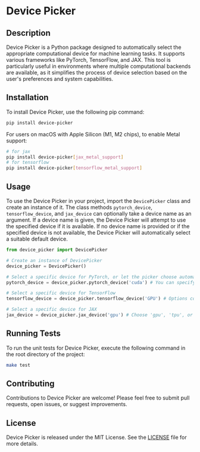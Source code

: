 # Device Picker

## Description

Device Picker is a Python package designed to automatically select the appropriate computational device for machine learning tasks. It supports various frameworks like PyTorch, TensorFlow, and JAX. This tool is particularly useful in environments where multiple computational backends are available, as it simplifies the process of device selection based on the user's preferences and system capabilities.

## Installation

To install Device Picker, use the following pip command:

```bash
pip install device-picker
```

For users on macOS with Apple Silicon (M1, M2 chips), to enable Metal support:

```bash
# for jax
pip install device-picker[jax_metal_support] 
# for tensorflow
pip install device-picker[tensorflow_metal_support] 
```

## Usage

To use the Device Picker in your project, import the `DevicePicker` class and create an instance of it. The class methods `pytorch_device`, `tensorflow_device`, and `jax_device` can optionally take a device name as an argument. If a device name is given, the Device Picker will attempt to use the specified device if it is available. If no device name is provided or if the specified device is not available, the Device Picker will automatically select a suitable default device.

```python
from device_picker import DevicePicker

# Create an instance of DevicePicker
device_picker = DevicePicker()

# Select a specific device for PyTorch, or let the picker choose automatically
pytorch_device = device_picker.pytorch_device('cuda') # You can specify 'cuda', 'mps', or leave it empty

# Select a specific device for TensorFlow
tensorflow_device = device_picker.tensorflow_device('GPU') # Options could be 'GPU', 'CPU', etc.

# Select a specific device for JAX
jax_device = device_picker.jax_device('gpu') # Choose 'gpu', 'tpu', or others

```

## Running Tests

To run the unit tests for Device Picker, execute the following command in the root directory of the project:

```bash
make test
```

## Contributing

Contributions to Device Picker are welcome! Please feel free to submit pull requests, open issues, or suggest improvements.

## License

Device Picker is released under the MIT License. See the [LICENSE](LICENSE) file for more details.